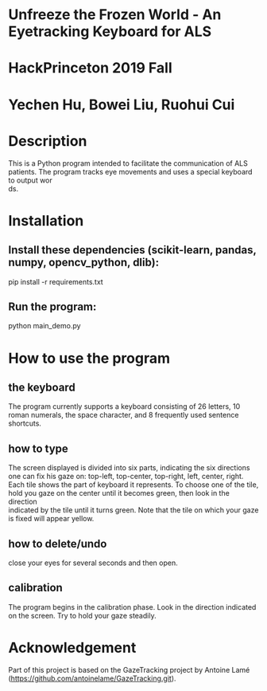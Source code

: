 # Unfreeze the Frozen World - An Eyetracking Keyboard for ALS
# HackPrinceton 2019 Fall
# Yechen Hu, Bowei Liu, Ruohui Cui


# Description
This is a Python program intended to facilitate the communication of ALS patients. The program tracks eye movements and uses a special keyboard to output wor\
ds.


# Installation

## Install these dependencies (scikit-learn, pandas, numpy, opencv_python, dlib):
pip install -r requirements.txt

## Run the program:
python main_demo.py


# How to use the program

## the keyboard
The program currently supports a keyboard consisting of 26 letters, 10 roman numerals, the space character, and 8 frequently used sentence shortcuts.

## how to type
The screen displayed is divided into six parts, indicating the six directions one can fix his gaze on: top-left, top-center, top-right, left, center, right.
Each tile shows the part of keyboard it represents. To choose one of the tile, hold you gaze on the center until it becomes green, then look in the direction\
 indicated by the tile until it turns green. Note that the tile on which your gaze is fixed will appear yellow.

## how to delete/undo
close your eyes for several seconds and then open.

## calibration
The program begins in the calibration phase. Look in the direction indicated on the screen. Try to hold your gaze steadily.


# Acknowledgement
Part of this project is based on the GazeTracking project by Antoine Lamé (https://github.com/antoinelame/GazeTracking.git).
